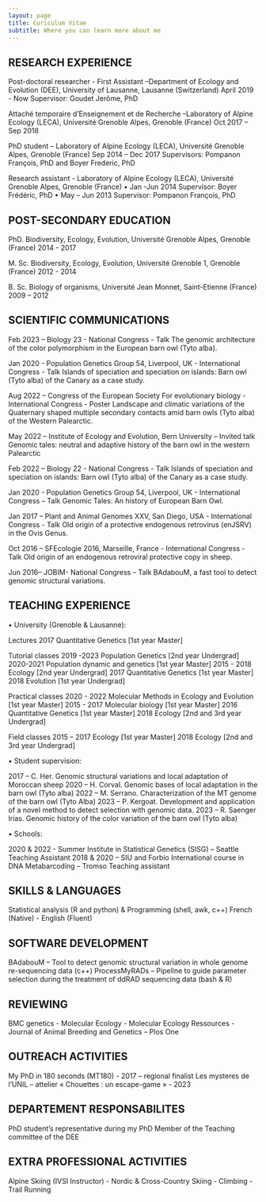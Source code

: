 ```yaml
---
layout: page
title: Curiculum Vitae
subtitle: Where you can learn more about me
---
```


## RESEARCH EXPERIENCE

Post-doctoral researcher - First Assistant –Department of Ecology and Evolution (DEE), University of Lausanne, Lausanne (Switzerland)
	April 2019 - Now
	Supervisor: Goudet Jerôme, PhD

Attaché temporaire d’Enseignement et de Recherche –Laboratory of Alpine Ecology (LECA), Université Grenoble Alpes, Grenoble (France)
Oct 2017 – Sep 2018

PhD student – Laboratory of Alpine Ecology (LECA), Université Grenoble Alpes, Grenoble (France)
Sep 2014 – Dec 2017
Supervisors: Pompanon François, PhD and Boyer Frederic, PhD

Research assistant - Laboratory of Alpine Ecology (LECA), Université Grenoble Alpes, Grenoble (France)
•	Jan -Jun 2014
Supervisor: Boyer Frédéric, PhD
•	May – Jun 2013
Supervisor: Pompanon François, PhD


## POST-SECONDARY EDUCATION

PhD. Biodiversity, Ecology, Evolution, Université Grenoble Alpes, Grenoble (France)
2014 - 2017

M. Sc. Biodiversity, Ecology, Evolution, Université Grenoble 1, Grenoble (France) 
2012 - 2014

B. Sc. Biology of organisms, Université Jean Monnet, Saint-Etienne (France)
2009 – 2012


## SCIENTIFIC COMMUNICATIONS

Feb 2023 – Biology 23 - National Congress - Talk
The genomic architecture of the color polymorphism in the European barn owl (Tyto alba).

Jan 2020 - Population Genetics Group 54, Liverpool, UK - International Congress - Talk
Islands of speciation and speciation on islands: Barn owl (Tyto alba) of the Canary as a case study.

Aug 2022 – Congress of the European Society For evolutionary biology - International Congress - Poster
Landscape and climatic variations of the Quaternary shaped multiple secondary contacts amid barn owls (Tyto alba) of the Western Palearctic.

May 2022 – Institute of Ecology and Evolution, Bern University – Invited talk
Genomic tales: neutral and adaptive history of the barn owl in the western Palearctic

Feb 2022 – Biology 22 - National Congress - Talk
Islands of speciation and speciation on islands: Barn owl (Tyto alba) of the Canary as a case study.

Jan 2020 - Population Genetics Group 54, Liverpool, UK - International Congress – Talk
Genomic Tales: An history of European Barn Owl.

Jan 2017 – Plant and Animal Genomes XXV, San Diego, USA - International Congress - Talk
Old origin of a protective endogenous retrovirus (enJSRV) in the Ovis Genus.

Oct 2016 – SFEcologie 2016, Marseille, France - International Congress - Talk
Old origin of an endogenous retroviral protective copy in sheep.

Jun 2016– JOBIM- National Congress – Talk
BAdabouM, a fast tool to detect genomic structural variations.


## TEACHING EXPERIENCE

•	University (Grenoble & Lausanne):

Lectures 
	2017		Quantitative Genetics [1st year Master]

Tutorial classes
	2019 -2023    Population Genetics [2nd year Undergrad]
	2020-2021     Population dynamic and genetics [1st year Master]
	2015 - 2018	Ecology [2nd year Undergrad]
	2017		Quantitative Genetics [1st year Master]
	2018 		Evolution [1st year Undergrad]

Practical classes
	2020 - 2022   Molecular Methods in Ecology and Evolution [1st year Master]
	2015 - 2017	Molecular biology [1st year Master]
	2016		Quantitative Genetics [1st year Master]
	2018 		Ecology [2nd and 3rd year Undergrad]


Field classes
	2015 – 2017	Ecology [1st year Master]
	2018 		Ecology [2nd and 3rd year Undergrad]

•	Student supervision:

2017 – C. Her. Genomic structural variations and local adaptation of Moroccan sheep
2020 – H. Corval. Genomic bases of local adaptation in the barn owl (Tyto alba)
2022 – M. Serrano. Characterization of the MT genome of the barn owl (Tyto Alba)
2023 – P. Kergoat. Development and application of a novel method to detect selection with genomic data.
2023 – R. Saenger Irias. Genomic history of the color variation of the barn owl (Tyto alba)

•	Schools:

2020 & 2022 - Summer Institute in Statistical Genetics (SISG) – Seattle
	Teaching Assistant
2018 & 2020 – SIU and Forbio International course in DNA Metabarcoding – Tromso
	 Teaching assistant

## SKILLS & LANGUAGES

Statistical analysis (R and python) & Programming (shell, awk, c++)
French (Native) - English (Fluent)

## SOFTWARE DEVELOPMENT

BAdabouM – Tool to detect genomic structural variation in whole genome re-sequencing data (c++)
ProcessMyRADs – Pipeline to guide parameter selection during the treatment of ddRAD sequencing data (bash & R)

## REVIEWING

BMC genetics - Molecular Ecology - Molecular Ecology Ressources - Journal of Animal Breeding and Genetics – Plos One

## OUTREACH ACTIVITIES

My PhD in 180 seconds (MT180) - 2017 – regional finalist
Les mysteres de l’UNIL – attelier « Chouettes : un escape-game » - 2023

## DEPARTEMENT RESPONSABILITES

PhD student’s representative during my PhD
Member of the Teaching committee of the DEE

## EXTRA PROFESSIONAL ACTIVITIES

Alpine Skiing (IVSI Instructor) - Nordic & Cross-Country Skiing - Climbing - Trail Running
